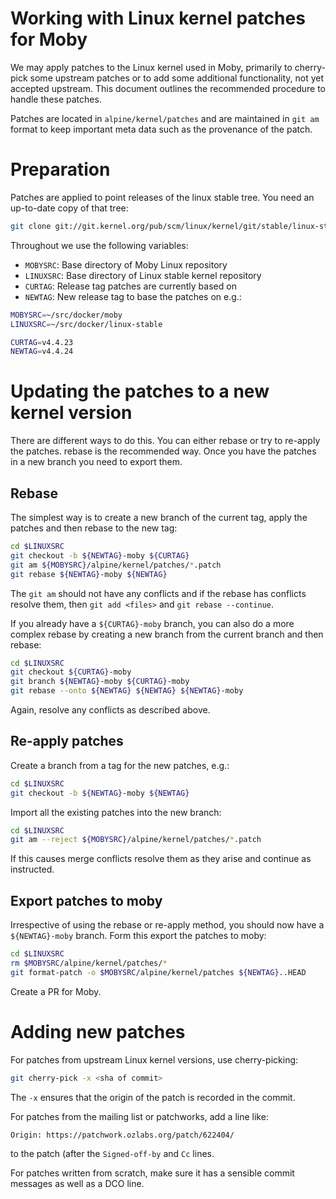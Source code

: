 # Working with Linux kernel patches for Moby

We may apply patches to the Linux kernel used in Moby, primarily to
cherry-pick some upstream patches or to add some additional
functionality, not yet accepted upstream.  This document outlines the
recommended procedure to handle these patches.

Patches are located in `alpine/kernel/patches` and are maintained in
`git am` format to keep important meta data such as the provenance of
the patch.


# Preparation

Patches are applied to point releases of the linux stable tree. You need an up-to-date copy of that tree:
```sh
git clone git://git.kernel.org/pub/scm/linux/kernel/git/stable/linux-stable.git
```

Throughout we use the following variables:
- `MOBYSRC`: Base directory of Moby Linux repository
- `LINUXSRC`: Base directory of Linux stable kernel repository
- `CURTAG`: Release tag patches are currently based on
- `NEWTAG`: New release tag to base the patches on
e.g.:
```sh
MOBYSRC=~/src/docker/moby
LINUXSRC=~/src/docker/linux-stable

CURTAG=v4.4.23
NEWTAG=v4.4.24
```


# Updating the patches to a new kernel version

There are different ways to do this. You can either rebase or try to
re-apply the patches.  rebase is the recommended way. Once you have
the patches in a new branch you need to export them.

## Rebase

The simplest way is to create a new branch of the current tag, apply the patches and then rebase to the new tag:
```sh
cd $LINUXSRC
git checkout -b ${NEWTAG}-moby ${CURTAG}
git am ${MOBYSRC}/alpine/kernel/patches/*.patch
git rebase ${NEWTAG}-moby ${NEWTAG}
```

The `git am` should not have any conflicts and if the rebase has conflicts resolve them, then `git add <files>` and `git rebase --continue`.

If you already have a `${CURTAG}-moby` branch, you can also do a more complex rebase by creating a new branch from the current branch and then rebase:
```sh
cd $LINUXSRC
git checkout ${CURTAG}-moby
git branch ${NEWTAG}-moby ${CURTAG}-moby
git rebase --onto ${NEWTAG} ${NEWTAG} ${NEWTAG}-moby
```
Again, resolve any conflicts as described above.


## Re-apply patches

Create a branch from a tag for the new patches, e.g.:
```sh
cd $LINUXSRC
git checkout -b ${NEWTAG}-moby ${NEWTAG}
```

Import all the existing patches into the new branch:
```sh
cd $LINUXSRC
git am --reject ${MOBYSRC}/alpine/kernel/patches/*.patch
```

If this causes merge conflicts resolve them as they arise and continue as instructed.


## Export patches to moby

Irrespective of using the rebase or re-apply method, you should now have a `${NEWTAG}-moby` branch. Form this export the patches to moby:
```sh
cd $LINUXSRC
rm $MOBYSRC/alpine/kernel/patches/*
git format-patch -o $MOBYSRC/alpine/kernel/patches ${NEWTAG}..HEAD
```

Create a PR for Moby.


# Adding new patches

For patches from upstream Linux kernel versions, use cherry-picking:
```sh
git cherry-pick -x <sha of commit>
```
The `-x` ensures that the origin of the patch is recorded in the commit.


For patches from the mailing list or patchworks, add a line like:
```
Origin: https://patchwork.ozlabs.org/patch/622404/
```
to the patch (after the `Signed-off-by` and `Cc` lines.


For patches written from scratch, make sure it has a sensible commit
messages as well as a DCO line.
